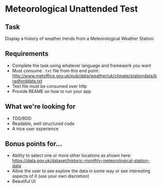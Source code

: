# Meteorological Unattended Test

## Task

Display a history of weather trends from a Meteorological Weather Station.

## Requirements

* Complete the task using whatever language and framework you want
* Must consume `.txt` file from this end point: http://www.metoffice.gov.uk/pub/data/weather/uk/climate/stationdata/bradforddata.txt
* Text file must be consumed over http
* Provide REAME on how to run your app  

## What we're looking for

* TDD/BDD
* Readable, well structured code
* A nice user experience

## Bonus points for...

* Ability to select one or more other locations as shown here: https://data.gov.uk/dataset/historic-monthly-meteorological-station-data 
* Allow the user to see explore the data in some way or see interesting aspects of it (use your own discretion)
* Beautiful UI

